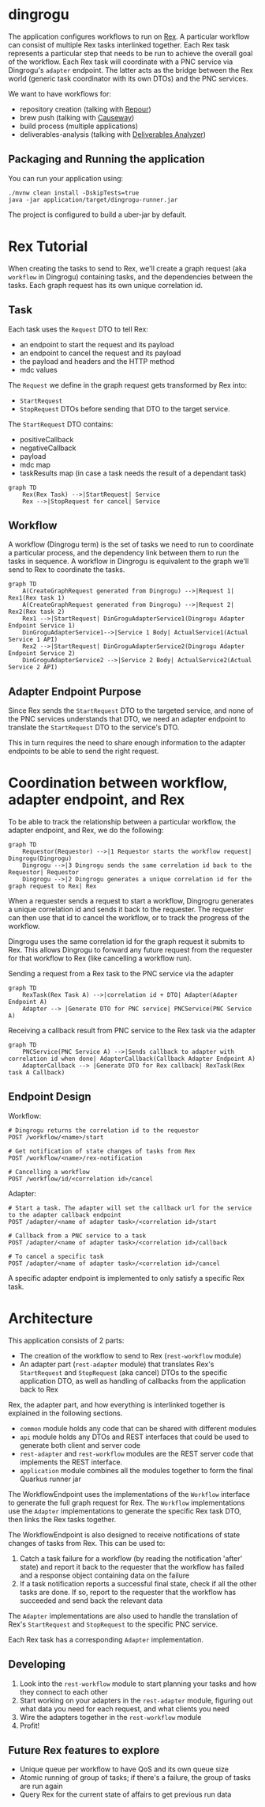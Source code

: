 # dingrogu

The application configures workflows to run on [Rex](https://github.com/project-ncl/rex). A particular workflow can consist of multiple Rex tasks
interlinked together. Each Rex task represents a particular step that needs to be run to achieve the overall goal of the
workflow. Each Rex task will coordinate with a PNC service via Dingrogu's `adapter` endpoint.
The latter acts as the bridge between the Rex world (generic task coordinator with its own DTOs) and the PNC services.

We want to have workflows for:
- repository creation (talking with [Repour](https://github.com/project-ncl/repour))
- brew push (talking with [Causeway](https://github.com/project-ncl/causeway))
- build process (multiple applications)
- deliverables-analysis (talking with [Deliverables Analyzer](https://github.com/project-ncl/deliverables-analyzer/))

## Packaging and Running the application

You can run your application using:
```shell script
./mvnw clean install -DskipTests=true
java -jar application/target/dingrogu-runner.jar
```

The project is configured to build a uber-jar by default.

# Rex Tutorial
When creating the tasks to send to Rex, we'll create a graph request (aka `workflow` in Dingrogu) containing tasks, and
the dependencies between the tasks. Each graph request has its own unique correlation id.

## Task
Each task uses the `Request` DTO to tell Rex:

- an endpoint to start the request and its payload
- an endpoint to cancel the request and its payload
- the payload and headers and the HTTP method
- mdc values

The `Request` we define in the graph request gets transformed by Rex into:
- `StartRequest`
- `StopRequest`
DTOs before sending that DTO to the target service.

The `StartRequest` DTO contains:
- positiveCallback
- negativeCallback
- payload
- mdc map
- taskResults map (in case a task needs the result of a dependant task)
 
```mermaid
graph TD
    Rex(Rex Task) -->|StartRequest| Service
    Rex -->|StopRequest for cancel| Service 
```

## Workflow
A workflow (Dingrogu term) is the set of tasks we need to run to coordinate a particular process, and the dependency
link between them to run the tasks in sequence. A workflow in Dingrogu is equivalent to the graph we'll send to Rex to
coordinate the tasks.

```mermaid
graph TD
    A(CreateGraphRequest generated from Dingrogu) -->|Request 1| Rex1(Rex task 1)
    A(CreateGraphRequest generated from Dingrogu) -->|Request 2| Rex2(Rex task 2)
    Rex1 -->|StartRequest| DinGroguAdapterService1(Dingrogu Adapter Endpoint Service 1) 
    DinGroguAdapterService1-->|Service 1 Body| ActualService1(Actual Service 1 API)
    Rex2 -->|StartRequest| DinGroguAdapterService2(Dingrogu Adapter Endpoint Service 2) 
    DinGroguAdapterService2 -->|Service 2 Body| ActualService2(Actual Service 2 API)
```

## Adapter Endpoint Purpose
Since Rex sends the `StartRequest` DTO to the targeted service, and none of the PNC services understands that DTO,
we need an adapter endpoint to translate the `StartRequest` DTO to the service's DTO.

This in turn requires the need to share enough information to the adapter endpoints to be able to send the right request.

# Coordination between workflow, adapter endpoint, and Rex
To be able to track the relationship between a particular workflow, the adapter endpoint, and Rex, we do the following:

```mermaid
graph TD
    Requestor(Requestor) -->|1 Requestor starts the workflow request| Dingrogu(Dingrogu)
    Dingrogu -->|3 Dingrogu sends the same correlation id back to the Requestor| Requestor
    Dingrogu -->|2 Dingrogu generates a unique correlation id for the graph request to Rex| Rex
```

When a requester sends a request to start a workflow, Dingrogru generates a unique correlation id and sends it back to
the requester. The requester can then use that id to cancel the workflow, or to track the progress of the workflow.

Dingrogu uses the same correlation id for the graph request it submits to Rex. This allows Dingrogu to forward any
future request from the requester for that workflow to Rex (like cancelling a workflow run).

Sending a request from a Rex task to the PNC service via the adapter
```mermaid
graph TD
    RexTask(Rex Task A) -->|correlation id + DTO| Adapter(Adapter Endpoint A)
    Adapter --> |Generate DTO for PNC service| PNCService(PNC Service A)
```

Receiving a callback result from PNC service to the Rex task via the adapter
```mermaid
graph TD
    PNCService(PNC Service A) -->|Sends callback to adapter with correlation id when done| AdapterCallback(Callback Adapter Endpoint A)
    AdapterCallback --> |Generate DTO for Rex callback| RexTask(Rex task A Callback)
```

## Endpoint Design

Workflow:
```
# Dingrogu returns the correlation id to the requestor
POST /workflow/<name>/start

# Get notification of state changes of tasks from Rex
POST /workflow/<name>/rex-notification

# Cancelling a workflow
POST /workflow/id/<correlation id>/cancel
```

Adapter:
```
# Start a task. The adapter will set the callback url for the service to the adapter callback endpoint
POST /adapter/<name of adapter task>/<correlation id>/start

# Callback from a PNC service to a task
POST /adapter/<name of adapter task>/<correlation id>/callback

# To cancel a specific task
POST /adapter/<name of adapter task>/<correlation id>/cancel
```

A specific adapter endpoint is implemented to only satisfy a specific Rex task.

# Architecture
This application consists of 2 parts:
- The creation of the workflow to send to Rex (`rest-workflow` module)
- An adapter part (`rest-adapter` module) that translates Rex's `StartRequest` and `StopRequest` (aka cancel) DTOs to
  the specific application DTO, as well as handling of callbacks from the application back to Rex

Rex, the adapter part, and how everything is interlinked together is explained in the following sections.

- `common` module holds any code that can be shared with different modules
- `api` module holds any DTOs and REST interfaces that could be used to generate both client and server code
- `rest-adapter` and `rest-workflow` modules are the REST server code that implements the REST interface.
- `application` module combines all the modules together to form the final Quarkus runner jar

The WorkflowEndpoint uses the implementations of the `Workflow` interface to generate the full graph request for Rex.
The `Workflow` implementations use the `Adapter` implementations to generate the specific Rex task DTO, then links the
Rex tasks together.

The WorkflowEndpoint is also designed to receive notifications of state changes of tasks from Rex. This can be used to:

1. Catch a task failure for a workflow (by reading the notification 'after' state) and report it back to the requester
   that the workflow has failed and a response object containing data on the failure
2. If a task notification reports a successful final state, check if all the other tasks are done. If so, report to the
   requester that the workflow has succeeded and send back the relevant data

The `Adapter` implementations are also used to handle the translation of Rex's `StartRequest` and `StopRequest` to the
specific PNC service.

Each Rex task has a corresponding `Adapter` implementation.

## Developing
1. Look into the `rest-workflow` module to start planning your tasks and how they connect to each other
2. Start working on your adapters in the `rest-adapter` module, figuring out what data you need for each request, and what clients you need
3. Wire the adapters together in the `rest-workflow` module
4. Profit!

## Future Rex features to explore
- Unique queue per workflow to have QoS and its own queue size
- Atomic running of group of tasks; if there's a failure, the group of tasks are run again
- Query Rex for the current state of affairs to get previous run data 

